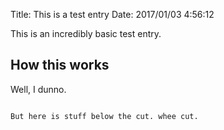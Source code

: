 Title: This is a test entry
Date: 2017/01/03 4:56:12

This is an incredibly basic test entry.

## How this works

Well, I dunno.

~~~~~

But here is stuff below the cut. whee cut.
